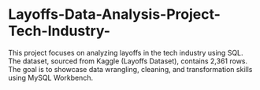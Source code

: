 # Layoffs-Data-Analysis-Project-Tech-Industry-
This project focuses on analyzing layoffs in the tech industry using SQL. The dataset, sourced from Kaggle (Layoffs Dataset), contains 2,361 rows. The goal is to showcase data wrangling, cleaning, and transformation skills using MySQL Workbench.
